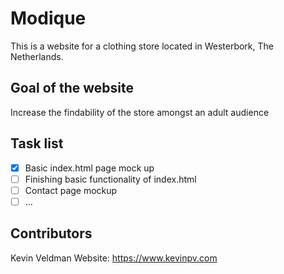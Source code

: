 # Modique
This is a website for a clothing store located in Westerbork, The Netherlands.

## Goal of the website
Increase the findability of the store amongst an adult audience
## Task list
- [x] Basic index.html page mock up
- [ ] Finishing basic functionality of index.html
- [ ] Contact page mockup
- [ ] ...
## Contributors
Kevin Veldman 
Website: https://www.kevinpv.com
